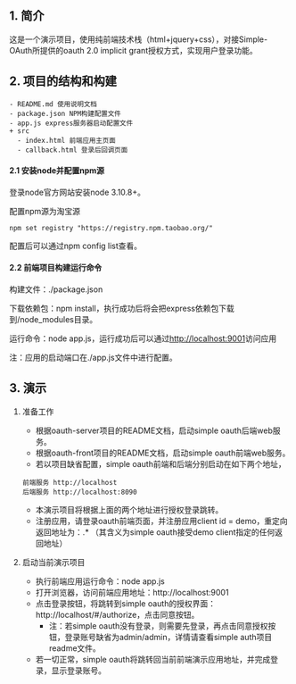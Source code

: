 
## 1. 简介

这是一个演示项目，使用纯前端技术栈（html+jquery+css），对接Simple-OAuth所提供的oauth 2.0 implicit grant授权方式，实现用户登录功能。

## 2. 项目的结构和构建

```
- README.md 使用说明文档
- package.json NPM构建配置文件
- app.js express服务器启动配置文件
+ src
  - index.html 前端应用主页面
  - callback.html 登录后回调页面
```

#### 2.1 安装node并配置npm源

登录node官方网站安装node 3.10.8+。

配置npm源为淘宝源

```
npm set registry "https://registry.npm.taobao.org/"
```

配置后可以通过npm config list查看。

#### 2.2 前端项目构建运行命令

构建文件：./package.json

下载依赖包：npm install，执行成功后将会把express依赖包下载到/node_modules目录。

运行命令：node app.js，运行成功后可以通过[http://localhost:9001](http://localhost:9001)访问应用

注：应用的启动端口在./app.js文件中进行配置。

## 3. 演示

1. 准备工作
   - 根据oauth-server项目的README文档，启动simple oauth后端web服务。
   - 根据oauth-front项目的README文档，启动simple oauth前端web服务。
   - 若以项目缺省配置，simple oauth前端和后端分别启动在如下两个地址，
   ```
   前端服务 http://localhost
   后端服务 http://localhost:8090
   ```
   - 本演示项目将根据上面的两个地址进行授权登录跳转。
   - 注册应用，请登录oauth前端页面，并注册应用client id = demo，重定向返回地址为：.* （其含义为simple oauth接受demo client指定的任何返回地址）

2. 启动当前演示项目
   - 执行前端应用运行命令：node app.js
   - 打开浏览器，访问前端应用地址：http://localhost:9001
   - 点击登录按钮，将跳转到simple oauth的授权界面：http://localhost/#/authorize，点击同意按钮。
     * 注：若simple oauth没有登录，则需要先登录，再点击同意授权按钮，登录账号缺省为admin/admin，详情请查看simple auth项目readme文件。
   - 若一切正常，simple oauth将跳转回当前前端演示应用地址，并完成登录，显示登录账号。
